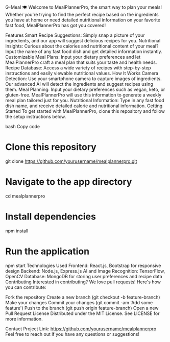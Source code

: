 G-Meal 🍽️
Welcome to MealPlannerPro, the smart way to plan your meals! Whether you're trying to find the perfect recipe based on the ingredients you have at home or need detailed nutritional information on your favorite fast food, MealPlannerPro has got you covered!

Features
Smart Recipe Suggestions: Simply snap a picture of your ingredients, and our app will suggest delicious recipes for you.
Nutritional Insights: Curious about the calories and nutritional content of your meal? Input the name of any fast food dish and get detailed information instantly.
Customizable Meal Plans: Input your dietary preferences and let MealPlannerPro craft a meal plan that suits your taste and health needs.
Recipe Database: Access a wide variety of recipes with step-by-step instructions and easily viewable nutritional values.
How It Works
Camera Detection: Use your smartphone camera to capture images of ingredients. Our advanced AI will detect the ingredients and suggest recipes using them.
Meal Planning: Input your dietary preferences such as vegan, keto, or gluten-free. MealPlannerPro will use this information to generate a weekly meal plan tailored just for you.
Nutritional Information: Type in any fast food dish name, and receive detailed calorie and nutritional information.
Getting Started
To get started with MealPlannerPro, clone this repository and follow the setup instructions below.

bash
Copy code
# Clone this repository
git clone https://github.com/yourusername/mealplannerpro.git

# Navigate to the app directory
cd mealplannerpro

# Install dependencies
npm install

# Run the application
npm start
Technologies Used
Frontend: React.js, Bootstrap for responsive design
Backend: Node.js, Express.js
AI and Image Recognition: TensorFlow, OpenCV
Database: MongoDB for storing user preferences and recipe data
Contributing
Interested in contributing? We love pull requests! Here's how you can contribute:

Fork the repository
Create a new branch (git checkout -b feature-branch)
Make your changes
Commit your changes (git commit -am 'Add some feature')
Push to the branch (git push origin feature-branch)
Open a new Pull Request
License
Distributed under the MIT License. See LICENSE for more information.

Contact
Project Link: https://github.com/yourusername/mealplannerpro
Feel free to reach out if you have any questions or suggestions!

